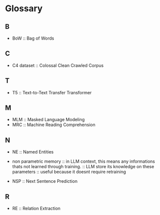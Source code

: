 # Glossary

## B
- BoW :: Bag of Words
## C
- C4 dataset
    :: Colossal Clean Crawled Corpus

## T
- T5 :: Text-to-Text Transfer Transformer

## M
- MLM :: Masked Language Modeling
- MRC :: Machine Reading Comprehension

## N
- NE :: Named Entities
- non parametric memory
  :: in LLM context, this means any informations thats not learned through training.
  :: LLM store its knowledge on these parameters
  :: useful because it doesnt require retraining

- NSP :: Next Sentence Prediction
  

## R
- RE :: Relation Extraction
  
